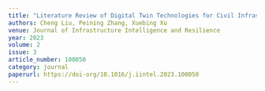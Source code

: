 ```yaml
---
title: "Literature Review of Digital Twin Technologies for Civil Infrastructure"
authors: Cheng Liu, Peining Zhang, Xuebing Xu
venue: Journal of Infrastructure Intelligence and Resilience
year: 2023
volume: 2
issue: 3
article_number: 100050
category: journal
paperurl: https://doi-org/10.1016/j.iintel.2023.100050
---
```



